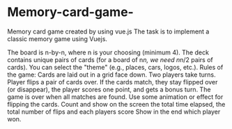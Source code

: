 # Memory-card-game-
Memory card game created by using vue.js
The task is to implement a classic memory game using Vuejs.

The board is n-by-n, where n is your choosing (minimum 4).
The deck contains unique pairs of cards (for a board of n*n, we need n*n/2 pairs of cards). You can select the "theme" (e.g., places, cars, logos, etc.).
Rules of the game:
Cards are laid out in a grid face down.
Two players take turns.
Player flips a pair of cards over. If the cards match, they stay flipped over (or disappear), the player scores one point, and gets a bonus turn.
The game is over when all matches are found.
Use some animation or effect for flipping the cards.
Count and show on the screen the total time elapsed, the total number of flips and each players score
Show in the end which player won.
